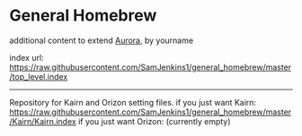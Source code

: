 # General Homebrew
additional content to extend [Aurora](https://aurorabuilder.com/), by yourname

index url: https://raw.githubusercontent.com/SamJenkins1/general_homebrew/master/top_level.index

---

Repository for Kairn and Orizon setting files.
if you just want Kairn:
https://raw.githubusercontent.com/SamJenkins1/general_homebrew/master/Kairn/Kairn.index
if you just want Orizon:
(currently empty)
